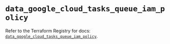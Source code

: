# `data_google_cloud_tasks_queue_iam_policy`

Refer to the Terraform Registry for docs: [`data_google_cloud_tasks_queue_iam_policy`](https://registry.terraform.io/providers/hashicorp/google-beta/6.11.2/docs/data-sources/google_cloud_tasks_queue_iam_policy).
